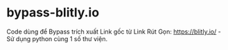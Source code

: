 # bypass-blitly.io
Code dùng để Bypass trích xuất Link gốc từ Link Rút Gọn: https://blitly.io/ - Sử dụng python cùng 1 số thư viện.
